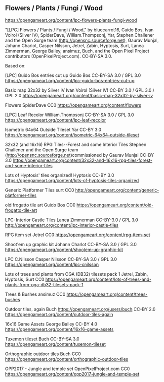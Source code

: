 ## Flowers / Plants / Fungi / Wood

https://opengameart.org/content/lpc-flowers-plants-fungi-wood

"[LPC] Flowers / Plants / Fungi / Wood," by bluecarrot16, Guido Bos, Ivan Voirol (Silver IV), SpiderDave, William.Thompsonj, Yar, Stephen Challener and the Open Surge team (http://opensnc.sourceforge.net), Gaurav Munjal, Johann Charlot, Casper Nilsson, Jetrel, Zabin, Hyptosis, Surt, Lanea Zimmerman, George Bailey, ansimuz, Buch, and the Open Pixel Project contributors (OpenPixelProject.com).
CC-BY-SA 3.0.

Based on:

[LPC] Guido Bos entries cut up
Guido Bos
CC-BY-SA 3.0 / GPL 3.0
https://opengameart.org/content/lpc-guido-bos-entries-cut-up

Basic map 32x32 by Silver IV
Ivan Voirol (Silver IV)
CC-BY 3.0 / GPL 3.0 / GPL 2.0
https://opengameart.org/content/basic-map-32x32-by-silver-iv

Flowers
SpiderDave
CC0
https://opengameart.org/content/flowers

[LPC] Leaf Recolor
William.Thompsonj
CC-BY-SA 3.0 / GPL 3.0
https://opengameart.org/content/lpc-leaf-recolor

Isometric 64x64 Outside Tileset
Yar
CC-BY 3.0
https://opengameart.org/content/isometric-64x64-outside-tileset

32x32 (and 16x16) RPG Tiles--Forest and some Interior Tiles
Stephen Challener and the Open Surge team (http://opensnc.sourceforge.net)commissioned by Gaurav Munjal
CC-BY 3.0
https://opengameart.org/content/32x32-and-16x16-rpg-tiles-forest-and-some-interior-tiles

Lots of Hyptosis' tiles organized!
Hyptosis
CC-BY 3.0
https://opengameart.org/content/lots-of-hyptosis-tiles-organized

Generic Platformer Tiles
surt
CC0
http://opengameart.org/content/generic-platformer-tiles

old frogatto tile art
Guido Bos
CC0
https://opengameart.org/content/old-frogatto-tile-art

LPC: Interior Castle Tiles
Lanea Zimmerman
CC-BY-3.0 / GPL 3.0
http://opengameart.org/content/lpc-interior-castle-tiles

RPG item set
Jetrel
CC0
https://opengameart.org/content/rpg-item-set

Shoot'em up graphic kit
Johann Charlot
CC-BY-SA 3.0 / GPL 3.0
https://opengameart.org/content/shootem-up-graphic-kit

LPC C.Nilsson
Casper Nilsson
CC-BY-SA 3.0 / GPL 3.0
https://opengameart.org/content/lpc-cnilsson

Lots of trees and plants from OGA (DB32) tilesets pack 1
Jetrel, Zabin, Hyptosis, Surt
CC0
https://opengameart.org/content/lots-of-trees-and-plants-from-oga-db32-tilesets-pack-1

Trees & Bushes
ansimuz
CC0
https://opengameart.org/content/trees-bushes

Outdoor tiles, again
Buch <https://opengameart.org/users/buch>
CC-BY 2.0
https://opengameart.org/content/outdoor-tiles-again

16x16 Game Assets
George Bailey
CC-BY 4.0
https://opengameart.org/content/16x16-game-assets

Tuxemon tileset
Buch
CC-BY-SA 3.0
https://opengameart.org/content/tuxemon-tileset

Orthographic outdoor tiles
Buch
CC0
https://opengameart.org/content/orthographic-outdoor-tiles

OPP2017 - Jungle and temple set
OpenPixelProject.com
CC0
https://opengameart.org/content/opp2017-jungle-and-temple-set
